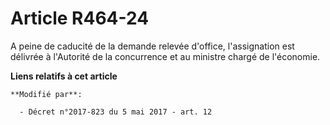 # Article R464-24

A peine de caducité de la demande relevée d'office, l'assignation est délivrée à l'Autorité de la concurrence et au ministre
chargé de l'économie.

**Liens relatifs à cet article**

	**Modifié par**:

	  - Décret n°2017-823 du 5 mai 2017 - art. 12
